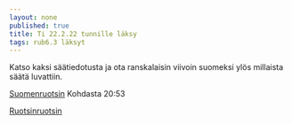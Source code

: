 ```yaml
---
layout: none
published: true
title: Ti 22.2.22 tunnille läksy
tags: rub6.3 läksyt
---
```

Katso kaksi säätiedotusta ja ota ranskalaisin viivoin suomeksi ylös millaista säätä luvattiin.

[Suomenruotsin](https://areena.yle.fi/1-50957123) Kohdasta 20:53

[Ruotsinruotsin](https://www.tv4.se/vadret)
